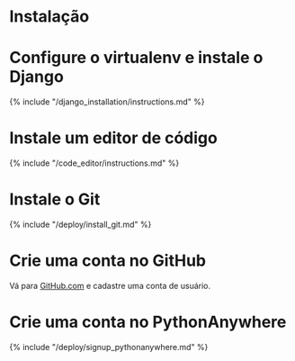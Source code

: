 # Instalação

# Configure o virtualenv e instale o Django

{% include "/django_installation/instructions.md" %}

# Instale um editor de código

{% include "/code_editor/instructions.md" %}

# Instale o Git

{% include "/deploy/install_git.md" %}

# Crie uma conta no GitHub

Vá para [GitHub.com](https://www.github.com) e cadastre uma conta de usuário.

# Crie uma conta no PythonAnywhere

{% include "/deploy/signup_pythonanywhere.md" %}
